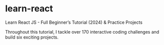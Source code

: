 # learn-react
Learn React JS - Full Beginner’s Tutorial (2024) &amp; Practice Projects

Throughout this tutorial, I tackle over 170 interactive coding challenges and build six exciting projects.
